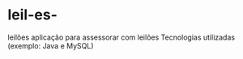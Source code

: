 # leil-es-
leilões
aplicação para assessorar com leilões 
Tecnologias utilizadas (exemplo: Java e MySQL)
